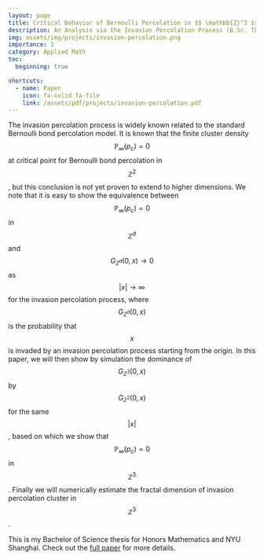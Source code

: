 ```yaml
---
layout: page
title: Critical Behavior of Bernoulli Percolation in $$ \mathbb{Z}^3 $$
description: An Analysis via the Invasion Percolation Process (B.Sc. Thesis)
img: assets/img/projects/invasion-percolation.png
importance: 1
category: Applied Math
toc:
  beginning: true

shortcuts:
  - name: Paper
    icon: fa-solid fa-file
    link: /assets/pdf/projects/invasion-percolation.pdf
---
```


The invasion percolation process is widely known related to the standard Bernoulli bond percolation model. It is known that the finite cluster density $$ \mathbb{P}_{\infty}(p_c)=0 $$ at critical point for Bernoulli bond percolation in $$ \mathbb{Z}^2 $$, but this conclusion is not yet proven to extend to higher dimensions. We note that it is easy to show the equivalence between $$ \mathbb{P}_{\infty}(p_c)=0 $$ in $$ \mathbb{Z}^d $$ and $$ G_{\mathbb{Z}^d}(0,x)\to0 $$ as $$ \lvert x\rvert\to\infty $$ for the invasion percolation process, where $$ G_{\mathbb{Z}^d}(0,x) $$ is the probability that $$ x $$ is invaded by an invasion percolation process starting from the origin. In this paper, we will then show by simulation the dominance of $$ G_{\mathbb{Z}^3}(0,x) $$ by $$ G_{\mathbb{Z}^2}(0,x) $$ for the same $$ \lvert x\rvert $$, based on which we show that $$ \mathbb{P}_{\infty}(p_c)=0 $$ in $$ \mathbb{Z}^3 $$. Finally we will numerically estimate the fractal dimension of invasion percolation cluster in $$ \mathbb{Z}^3 $$.

This is my Bachelor of Science thesis for Honors Mathematics and NYU Shanghai. Check out the [full paper](/assets/pdf/projects/invasion-percolation.pdf) for more details.

